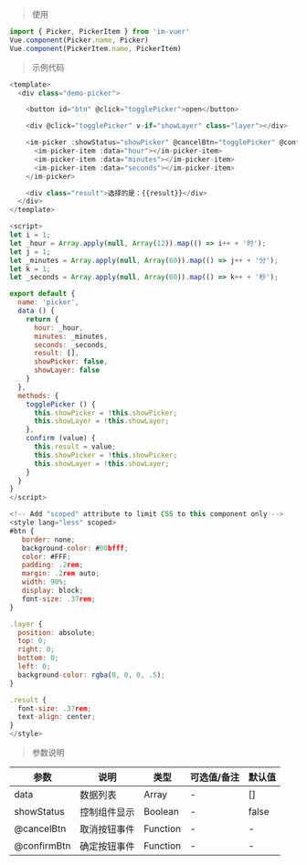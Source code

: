 
> 使用

```js
import { Picker, PickerItem } from 'im-vuer'
Vue.component(Picker.name, Picker)
Vue.component(PickerItem.name, PickerItem)
```

> 示例代码

```js
<template>
  <div class="demo-picker">

    <button id="btn" @click="togglePicker">open</button>

    <div @click="togglePicker" v-if="showLayer" class="layer"></div>

    <im-picker :showStatus="showPicker" @cancelBtn="togglePicker" @confirmBtn="confirm">
      <im-picker-item :data="hour"></im-picker-item>
      <im-picker-item :data="minutes"></im-picker-item>
      <im-picker-item :data="seconds"></im-picker-item>
    </im-picker>

    <div class="result">选择的是：{{result}}</div>
  </div>
</template>

<script>
let i = 1;
let _hour = Array.apply(null, Array(12)).map(() => i++ + '时');
let j = 1;
let _minutes = Array.apply(null, Array(60)).map(() => j++ + '分');
let k = 1;
let _seconds = Array.apply(null, Array(60)).map(() => k++ + '秒');

export default {
  name: 'picker',
  data () {
    return {
      hour: _hour,
      minutes: _minutes,
      seconds: _seconds,
      result: [],
      showPicker: false,
      showLayer: false
    }
  },
  methods: {
    togglePicker () {
      this.showPicker = !this.showPicker;
      this.showLayer = !this.showLayer;
    },
    confirm (value) {
      this.result = value;
      this.showPicker = !this.showPicker;
      this.showLayer = !this.showLayer;
    }
  }
}
</script>

<!-- Add "scoped" attribute to limit CSS to this component only -->
<style lang="less" scoped>
#btn {
   border: none;
   background-color: #00bfff;
   color: #FFF;
   padding: .2rem;
   margin: .2rem auto;
   width: 90%;
   display: block;
   font-size: .37rem;
}

.layer {
  position: absolute;
  top: 0;
  right: 0;
  bottom: 0;
  left: 0;
  background-color: rgba(0, 0, 0, .5);
}

.result {
  font-size: .37rem;
  text-align: center;
}
</style>
```
> 参数说明

  <div>
   <table>
    <thead>
     <tr>
      <th>参数</th> 
      <th>说明</th> 
      <th>类型</th> 
      <th>可选值/备注</th> 
      <th>默认值</th>
     </tr>
    </thead> 
    <tbody>
    <tr>
      <td>data</td> 
      <td>数据列表</td> 
      <td>Array</td> 
      <td>-</td> 
      <td>[]</td>
    </tr>
    <tr>
      <td>showStatus</td> 
      <td>控制组件显示</td> 
      <td>Boolean</td> 
      <td>-</td> 
      <td>false</td>
    </tr>
    <tr>
      <td>@cancelBtn</td> 
      <td>取消按钮事件</td> 
      <td>Function</td> 
      <td>-</td> 
      <td>-</td>
    </tr>
    <tr>
      <td>@confirmBtn</td> 
      <td>确定按钮事件</td> 
      <td>Function</td> 
      <td>-</td> 
      <td>-</td>
    </tr>
    </tbody>
   </table>
  </div>
  